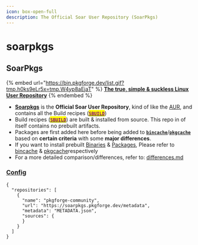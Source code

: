 ```yaml
---
icon: box-open-full
description: The Official Soar User Repository (SoarPkgs)
---
```


# soarpkgs

## SoarPkgs

{% embed url="https://bin.pkgforge.dev/list.gif?tmp.h0ks9eLr5x=tmp.W4yp8aEjaT" %}
[**The true, simple & suckless Linux User Repository**](https://github.com/pkgforge/soarpkgs)
{% endembed %}

* &#x20;[**Soarpkgs**](https://github.com/pkgforge/soarpkgs) is the **Official Soar User Repository**, kind of like the [AUR](https://wiki.archlinux.org/title/Arch_User_Repository), and contains all the Build recipes ([<mark style="color:purple;">**`SBUILD`**</mark>](broken-reference))
* Build recipes ([<mark style="color:purple;">**`SBUILD`**</mark>](broken-reference)) are built & installed from source. This repo in of itself contains no prebuilt artifacts.&#x20;
* Packages are first added here before being added to [**`bincache`**](../bincache/)/[**`pkgcache`**](../pkgcache/) based on **certain criteria** with some **major differences**.
* If you want to install prebuilt [Binaries](../../formats/binaries/) & [Packages](../../formats/packages/), Please refer to [bincache](../bincache/ "mention") & [pkgcache](../pkgcache/ "mention")respectively
* For a more detailed comparison/differences, refer to: [differences.md](differences.md "mention")

### [Config](https://soar.qaidvoid.dev/configuration#repository-configuration)

```json5
{
  "repositories": [
    {
      "name": "pkgforge-community",
      "url": "https://soarpkgs.pkgforge.dev/metadata",
      "metadata": "METADATA.json",
      "sources": {
      }
    }
  ]
}
```
